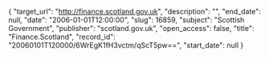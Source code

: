 {
  "target_url": "http://finance.scotland.gov.uk", 
  "description": "", 
  "end_date": null, 
  "date": "2006-01-01T12:00:00", 
  "slug": 16859, 
  "subject": "Scottish Government", 
  "publisher": "scotland.gov.uk", 
  "open_access": false, 
  "title": "Finance.Scotland", 
  "record_id": "20060101T120000/6WrEgK1fH3vctm/qScT5pw==", 
  "start_date": null
}

